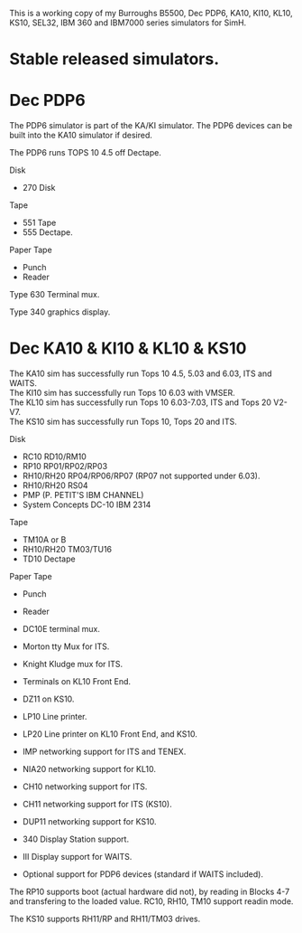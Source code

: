 

This is a working copy of my Burroughs B5500, Dec PDP6, KA10, KI10, KL10, KS10, SEL32, IBM 360
and IBM7000 series simulators for SimH.

# Stable released simulators.

# Dec PDP6

The PDP6 simulator is part of the KA/KI simulator. The PDP6 devices can be built into the KA10
simulator if desired.

The PDP6 runs TOPS 10 4.5 off Dectape.

  Disk  
  * 270 Disk  

  Tape  
  * 551 Tape  
  * 555 Dectape.  

  Paper Tape  
  * Punch  
  * Reader  

  Type 630 Terminal mux.  

  Type 340 graphics display.  

# Dec KA10 & KI10 & KL10 & KS10

The KA10 sim has successfully run Tops 10 4.5, 5.03 and 6.03, ITS and WAITS.  
The KI10 sim has successfully run Tops 10 6.03 with VMSER.  
The KL10 sim has successfully run Tops 10 6.03-7.03, ITS and Tops 20 V2-V7.  
The KS10 sim has successfully run Tops 10, Tops 20 and ITS.

   Disk   
   * RC10 RD10/RM10  
   * RP10 RP01/RP02/RP03  
   * RH10/RH20 RP04/RP06/RP07 (RP07 not supported under 6.03).   
   * RH10/RH20 RS04  
   * PMP (P. PETIT'S IBM CHANNEL)  
   * System Concepts DC-10 IBM 2314  

   Tape  
   * TM10A or B  
   * RH10/RH20 TM03/TU16  
   * TD10 Dectape  

   Paper Tape  
   * Punch  
   * Reader  
 
   * DC10E terminal mux.  
   * Morton tty Mux for ITS.  
   * Knight Kludge mux for ITS.  
   * Terminals on KL10 Front End.  
   * DZ11 on KS10.  

   * LP10 Line printer.  
   * LP20 Line printer on KL10 Front End, and KS10.  

   * IMP networking support for ITS and TENEX.  
   * NIA20 networking support for KL10.  
   * CH10 networking support for ITS.  
   * CH11 networking support for ITS (KS10).  
   * DUP11 networking support for KS10.  

   * 340 Display Station support.  
   * III Display support for WAITS.  

   * Optional support for PDP6 devices (standard if WAITS included).  

   The RP10 supports boot (actual hardware did not), by reading in Blocks 4-7
and transfering to the loaded value. RC10, RH10, TM10 support readin mode. 

   The KS10 supports RH11/RP and RH11/TM03 drives.

